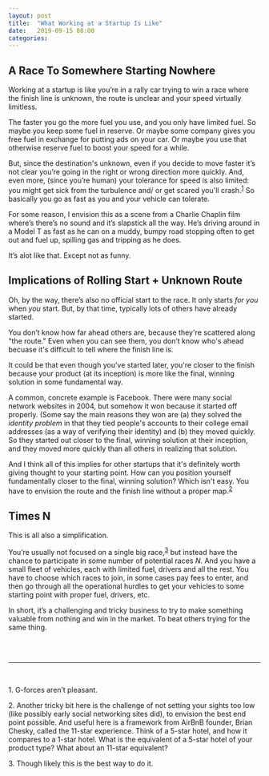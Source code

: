```yaml
---
layout: post
title:  "What Working at a Startup Is Like"
date:   2019-09-15 08:00 
categories: 
---
```


## A Race To Somewhere Starting Nowhere

Working at a startup is like you’re in a rally car trying to win a race where the finish line is unknown, the route is unclear and your speed virtually limitless. 

The faster you go the more fuel you use, and you only have limited fuel. 
So maybe you keep some fuel in reserve. Or maybe some company gives you free fuel in exchange for putting ads on your car. Or maybe you use that otherwise reserve fuel to boost your speed for a while. 

But, since the destination's unknown, even if you decide to move faster it’s not clear you’re going in the right or wrong direction more quickly. And, even more, (since you’re human) your tolerance for speed is also limited: you might get sick from the turbulence and/ or get scared you'll crash.<sup id="a1">[1](#f1)</sup> So basically you go as fast as you and your vehicle can tolerate.

For some reason, I envision this as a scene from a Charlie Chaplin film where’s 
there’s no sound and it’s slapstick all the way. He’s driving around in a Model T 
as fast as he can on a muddy, bumpy road stopping often to get out and
fuel up, spilling gas and tripping as he does. 

It’s alot like that. Except not as funny. 


## Implications of Rolling Start + Unknown Route

Oh, by the way, there’s also no official start to the race. It only starts *for you* when *you* start. But, by that time, typically lots of others have already started. 

You don’t know how far ahead others are, because they're scattered along "the route." Even when you can see them, you don’t know who's ahead becuase it's difficult to tell where the finish line is. 

It could be that even though you've started later, you're closer to the finish because your product (at its inception) is more like the final, winning solution in some fundamental way.

A common, concrete example is Facebook. There were many social network websites in 2004, but somehow it won because it started off properly. (Some say the main reasons they won are (a) they solved the *identity problem* in that they tied people's accounts to their college email addresses (as a way of verifying their identity) and (b) they moved quickly. So they started out closer to the final, winning solution at their inception, and they moved more quickly than all others in realizing that solution. 

And I think all of this implies for other startups that it's definitely worth giving thought to your 
starting point. How can you position yourself fundamentally closer to the final, winning 
solution? Which isn't easy. You have to envision the route and the finish line 
without a proper map.<sup id="a2">[2](#f2)</sup>  


## Times N 

This is all also a simplification. 

You’re usually not focused on a single big race,<sup id="a3">[3](#f3)</sup> but instead have the chance to participate in some number of potential races *N*. And you have a small fleet of vehicles, each with limited fuel, drivers and all the rest. You have to choose which races to join, in some cases pay fees to enter, and then go through all the operational hurdles to get your vehicles to some starting point with proper fuel, drivers, etc. 

In short, it’s a challenging and tricky business to try to make something 
valuable from nothing and win in the market. To beat others trying for the same thing.  


<br>
<br>

------

<br> 

<a name="f1">1.</a> G-forces aren’t pleasant. 

<a name="f2">2.</a> Another tricky bit here is the challenge of not setting your sights too low 
(like possibly early social networking sites did), to envision the best end point possible. And 
useful here is a framework from AirBnB founder, Brian Chesky, called the 11-star experience. Think 
of a 5-star hotel, and how it compares to a 1-star hotel. What is the equivalent of a 5-star hotel 
of your product type? What about an 11-star equivalent? 

<a name="f3">3.</a> Though likely this is the best way to do it.






    




  
